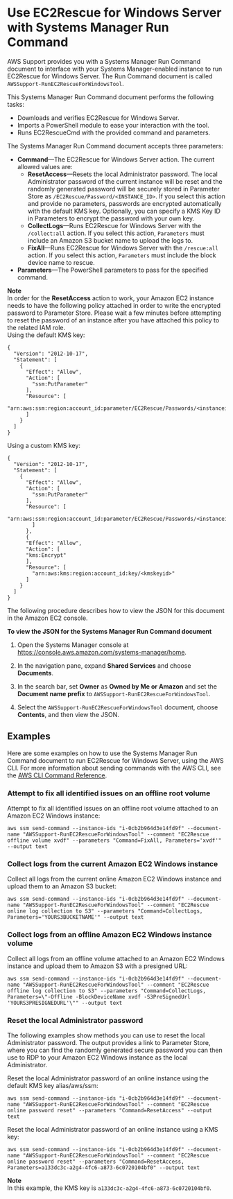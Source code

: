 # Use EC2Rescue for Windows Server with Systems Manager Run Command<a name="ec2rw-ssm"></a>

AWS Support provides you with a Systems Manager Run Command document to interface with your Systems Manager\-enabled instance to run EC2Rescue for Windows Server\. The Run Command document is called `AWSSupport-RunEC2RescueForWindowsTool`\.

This Systems Manager Run Command document performs the following tasks:
+ Downloads and verifies EC2Rescue for Windows Server\.
+ Imports a PowerShell module to ease your interaction with the tool\.
+ Runs EC2RescueCmd with the provided command and parameters\.

The Systems Manager Run Command document accepts three parameters:
+ **Command**—The EC2Rescue for Windows Server action\. The current allowed values are:
  + **ResetAccess**—Resets the local Administrator password\. The local Administrator password of the current instance will be reset and the randomly generated password will be securely stored in Parameter Store as `/EC2Rescue/Password/<INSTANCE_ID>`\. If you select this action and provide no parameters, passwords are encrypted automatically with the default KMS key\. Optionally, you can specify a KMS Key ID in Parameters to encrypt the password with your own key\.
  + **CollectLogs**—Runs EC2Rescue for Windows Server with the `/collect:all` action\. If you select this action, `Parameters` must include an Amazon S3 bucket name to upload the logs to\.
  + **FixAll**—Runs EC2Rescue for Windows Server with the `/rescue:all` action\. If you select this action, `Parameters` must include the block device name to rescue\.
+ **Parameters**—The PowerShell parameters to pass for the specified command\.

**Note**  
In order for the **ResetAccess** action to work, your Amazon EC2 instance needs to have the following policy attached in order to write the encrypted password to Parameter Store\. Please wait a few minutes before attempting to reset the password of an instance after you have attached this policy to the related IAM role\.  
Using the default KMS key:  

```
{
  "Version": "2012-10-17",
  "Statement": [
    {
      "Effect": "Allow",
      "Action": [
        "ssm:PutParameter"
      ],
      "Resource": [
        "arn:aws:ssm:region:account_id:parameter/EC2Rescue/Passwords/<instanceid>"
      ]
    }
  ]
}
```
Using a custom KMS key:  

```
{
  "Version": "2012-10-17",
  "Statement": [
    {
      "Effect": "Allow",
      "Action": [
        "ssm:PutParameter"
      ],
      "Resource": [
        "arn:aws:ssm:region:account_id:parameter/EC2Rescue/Passwords/<instanceid>"
        ] 
      }, 
      { 
      "Effect": "Allow",
      "Action": [
      "kms:Encrypt"
      ],
      "Resource": [
        "arn:aws:kms:region:account_id:key/<kmskeyid>"
      ]
    }
  ]
}
```

The following procedure describes how to view the JSON for this document in the Amazon EC2 console\.

**To view the JSON for the Systems Manager Run Command document**

1. Open the Systems Manager console at [https://console\.aws\.amazon\.com/systems\-manager/home](https://console.aws.amazon.com/systems-manager/home)\.

1. In the navigation pane, expand **Shared Services** and choose **Documents**\.

1. In the search bar, set **Owner** as **Owned by Me or Amazon** and set the **Document name prefix** to `AWSSupport-RunEC2RescueForWindowsTool`\.

1. Select the `AWSSupport-RunEC2RescueForWindowsTool` document, choose **Contents**, and then view the JSON\.

## Examples<a name="ec2rw-ssm-examples"></a>

Here are some examples on how to use the Systems Manager Run Command document to run EC2Rescue for Windows Server, using the AWS CLI\. For more information about sending commands with the AWS CLI, see the [AWS CLI Command Reference](https://docs.aws.amazon.com/cli/latest/reference/ssm/send-command.html)\.

### Attempt to fix all identified issues on an offline root volume<a name="ec2rw-ssm-exam1"></a>

Attempt to fix all identified issues on an offline root volume attached to an Amazon EC2 Windows instance:

```
aws ssm send-command --instance-ids "i-0cb2b964d3e14fd9f" --document-name "AWSSupport-RunEC2RescueForWindowsTool" --comment "EC2Rescue offline volume xvdf" --parameters "Command=FixAll, Parameters='xvdf'" --output text
```

### Collect logs from the current Amazon EC2 Windows instance<a name="ec2rw-ssm-exam2"></a>

Collect all logs from the current online Amazon EC2 Windows instance and upload them to an Amazon S3 bucket:

```
aws ssm send-command --instance-ids "i-0cb2b964d3e14fd9f" --document-name "AWSSupport-RunEC2RescueForWindowsTool" --comment "EC2Rescue online log collection to S3" --parameters "Command=CollectLogs, Parameters='YOURS3BUCKETNAME'" --output text
```

### Collect logs from an offline Amazon EC2 Windows instance volume<a name="ec2rw-ssm-exam3"></a>

Collect all logs from an offline volume attached to an Amazon EC2 Windows instance and upload them to Amazon S3 with a presigned URL: 

```
aws ssm send-command --instance-ids "i-0cb2b964d3e14fd9f" --document-name "AWSSupport-RunEC2RescueForWindowsTool" --comment "EC2Rescue offline log collection to S3" --parameters "Command=CollectLogs, Parameters=\"-Offline -BlockDeviceName xvdf -S3PreSignedUrl 'YOURS3PRESIGNEDURL'\"" --output text
```

### Reset the local Administrator password<a name="ec2rw-ssm-exam4"></a>

The following examples show methods you can use to reset the local Administrator password\. The output provides a link to Parameter Store, where you can find the randomly generated secure password you can then use to RDP to your Amazon EC2 Windows instance as the local Administrator\.

Reset the local Administrator password of an online instance using the default KMS key alias/aws/ssm:

```
aws ssm send-command --instance-ids "i-0cb2b964d3e14fd9f" --document-name "AWSSupport-RunEC2RescueForWindowsTool" --comment "EC2Rescue online password reset" --parameters "Command=ResetAccess" --output text
```

Reset the local Administrator password of an online instance using a KMS key:

```
aws ssm send-command --instance-ids "i-0cb2b964d3e14fd9f" --document-name "AWSSupport-RunEC2RescueForWindowsTool" --comment "EC2Rescue online password reset" --parameters "Command=ResetAccess, Parameters=a133dc3c-a2g4-4fc6-a873-6c0720104bf0" --output text
```

**Note**  
In this example, the KMS key is `a133dc3c-a2g4-4fc6-a873-6c0720104bf0`\.